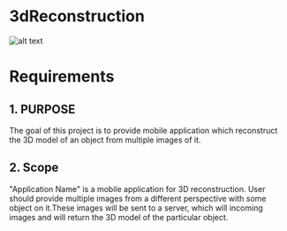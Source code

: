 # 3dReconstruction
![alt text](https://3dexport.com/items/2012/08/01/138218/93631/my_little_pony_fluttershy_3d_model_c4d_max_obj_fbx_ma_lwo_3ds_3dm_stl_1138912_o.jpg?style=centerme)

# Requirements

## 1. PURPOSE
The goal of this project is to provide mobile application which reconstruct the 3D model of an object from multiple images of it.

## 2. Scope

"Application Name" is a mobile application for 3D reconstruction. User should provide multiple images from a different perspective with some object on it.These images will be sent to a server, which will incoming images and will return the 3D model of the particular object.
